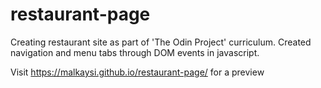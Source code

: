 # restaurant-page

Creating restaurant site as part of 'The Odin Project' curriculum. Created navigation and menu tabs through DOM events in javascript.

Visit https://malkaysi.github.io/restaurant-page/ for a preview
